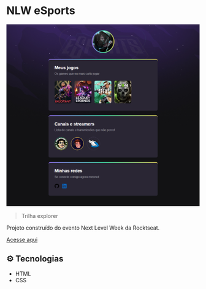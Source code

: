 # NLW eSports

![preview](./assets/preview.png)

> Trilha explorer

Projeto construído do evento Next Level Week da Rocktseat.

<a href="https://rafaluckk.github.io/NLW-HTML-CSS/">Acesse aqui</a>

## ⚙ Tecnologias

- HTML
- CSS
